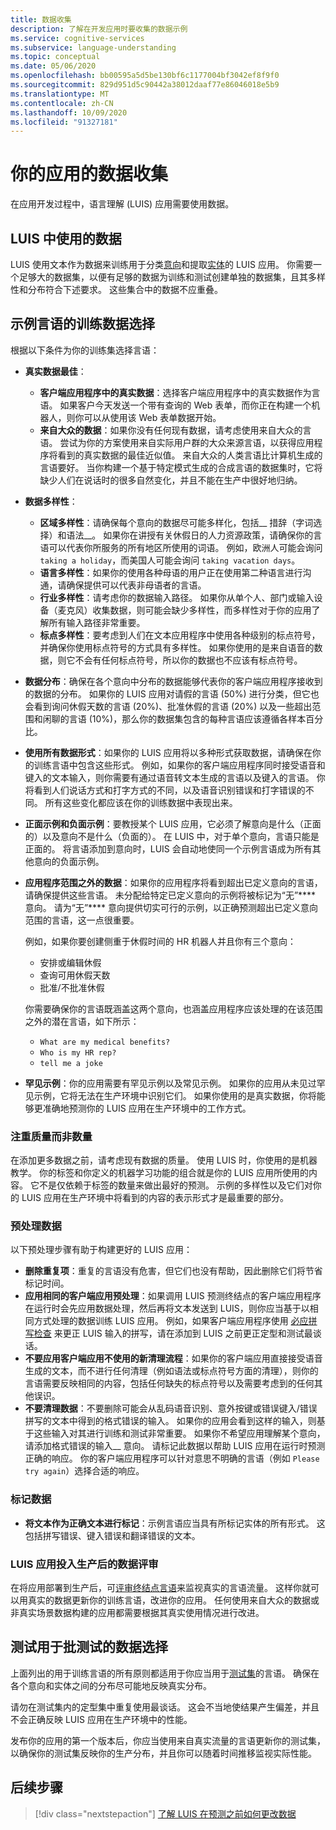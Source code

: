 ```yaml
---
title: 数据收集
description: 了解在开发应用时要收集的数据示例
ms.service: cognitive-services
ms.subservice: language-understanding
ms.topic: conceptual
ms.date: 05/06/2020
ms.openlocfilehash: bb00595a5d5be130bf6c1177004bf3042ef8f9f0
ms.sourcegitcommit: 829d951d5c90442a38012daaf77e86046018e5b9
ms.translationtype: MT
ms.contentlocale: zh-CN
ms.lasthandoff: 10/09/2020
ms.locfileid: "91327181"
---
```

# <a name="data-collection-for-your-app"></a>你的应用的数据收集

在应用开发过程中，语言理解 (LUIS) 应用需要使用数据。

## <a name="data-used-in-luis"></a>LUIS 中使用的数据

LUIS 使用文本作为数据来训练用于分类[意向](luis-concept-intent.md)和提取[实体](luis-concept-entity-types.md)的 LUIS 应用。 你需要一个足够大的数据集，以便有足够的数据为训练和测试创建单独的数据集，且其多样性和分布符合下述要求。  这些集合中的数据不应重叠。

## <a name="training-data-selection-for-example-utterances"></a>示例言语的训练数据选择

根据以下条件为你的训练集选择言语：

* **真实数据最佳**：
    * **客户端应用程序中的真实数据**：选择客户端应用程序中的真实数据作为言语。  如果客户今天发送一个带有查询的 Web 表单，而你正在构建一个机器人，则你可以从使用该 Web 表单数据开始。
    * **来自大众的数据**：如果你没有任何现有数据，请考虑使用来自大众的言语。  尝试为你的方案使用来自实际用户群的大众来源言语，以获得应用程序将看到的真实数据的最佳近似值。 来自大众的人类言语比计算机生成的言语要好。  当你构建一个基于特定模式生成的合成言语的数据集时，它将缺少人们在说话时的很多自然变化，并且不能在生产中很好地归纳。
* **数据多样性**：
    * **区域多样性**：请确保每个意向的数据尽可能多样化，包括__ 措辞（字词选择）和语法__。  如果你在讲授有关休假日的人力资源政策，请确保你的言语可以代表你所服务的所有地区所使用的词语。  例如，欧洲人可能会询问 `taking a holiday`，而美国人可能会询问 `taking vacation days`。
    * **语言多样性**：如果你的使用各种母语的用户正在使用第二种语言进行沟通，请确保提供可以代表非母语者的言语。
    * **行业多样性**：请考虑你的数据输入路径。 如果你从单个人、部门或输入设备（麦克风）收集数据，则可能会缺少多样性，而多样性对于你的应用了解所有输入路径非常重要。
    * **标点多样性**：要考虑到人们在文本应用程序中使用各种级别的标点符号，并确保你使用标点符号的方式具有多样性。 如果你使用的是来自语音的数据，则它不会有任何标点符号，所以你的数据也不应该有标点符号。
* **数据分布**：确保在各个意向中分布的数据能够代表你的客户端应用程序接收到的数据的分布。 如果你的 LUIS 应用对请假的言语 (50%) 进行分类，但它也会看到询问休假天数的言语 (20%)、批准休假的言语 (20%) 以及一些超出范围和闲聊的言语 (10%)，那么你的数据集包含的每种言语应该遵循各样本百分比。
* **使用所有数据形式**：如果你的 LUIS 应用将以多种形式获取数据，请确保在你的训练言语中包含这些形式。 例如，如果你的客户端应用程序同时接受语音和键入的文本输入，则你需要有通过语音转文本生成的言语以及键入的言语。  你将看到人们说话方式和打字方式的不同，以及语音识别错误和打字错误的不同。  所有这些变化都应该在你的训练数据中表现出来。
* **正面示例和负面示例**：要教授某个 LUIS 应用，它必须了解意向是什么（正面的）以及意向不是什么（负面的）。 在 LUIS 中，对于单个意向，言语只能是正面的。 将言语添加到意向时，LUIS 会自动地使同一个示例言语成为所有其他意向的负面示例。
* **应用程序范围之外的数据**：如果你的应用程序将看到超出已定义意向的言语，请确保提供这些言语。 未分配给特定已定义意向的示例将被标记为“无”**** 意向。  请为“无”**** 意向提供切实可行的示例，以正确预测超出已定义意向范围的言语，这一点很重要。

    例如，如果你要创建侧重于休假时间的 HR 机器人并且你有三个意向：
    * 安排或编辑休假
    * 查询可用休假天数
    * 批准/不批准休假

    你需要确保你的言语既涵盖这两个意向，也涵盖应用程序应该处理的在该范围之外的潜在言语，如下所示：
    * `What are my medical benefits?`
    * `Who is my HR rep?`
    * `tell me a joke`
* **罕见示例**：你的应用需要有罕见示例以及常见示例。  如果你的应用从未见过罕见示例，它将无法在生产环境中识别它们。 如果你使用的是真实数据，你将能够更准确地预测你的 LUIS 应用在生产环境中的工作方式。

### <a name="quality-instead-of-quantity"></a>注重质量而非数量

在添加更多数据之前，请考虑现有数据的质量。  使用 LUIS 时，你使用的是机器教学。  你的标签和你定义的机器学习功能的组合就是你的 LUIS 应用所使用的内容。  它不是仅依赖于标签的数量来做出最好的预测。  示例的多样性以及它们对你的 LUIS 应用在生产环境中将看到的内容的表示形式才是最重要的部分。

### <a name="preprocessing-data"></a>预处理数据

以下预处理步骤有助于构建更好的 LUIS 应用：

* **删除重复项**：重复的言语没有危害，但它们也没有帮助，因此删除它们将节省标记时间。
* **应用相同的客户端应用预处理**：如果调用 LUIS 预测终结点的客户端应用程序在运行时会先应用数据处理，然后再将文本发送到 LUIS，则你应当基于以相同方式处理的数据训练 LUIS 应用。 例如，如果客户端应用程序使用 [必应拼写检查](../bing-spell-check/overview.md) 来更正 LUIS 输入的拼写，请在添加到 LUIS 之前更正定型和测试最谈话。
* **不要应用客户端应用不使用的新清理流程**：如果你的客户端应用直接接受语音生成的文本，而不进行任何清理（例如语法或标点符号方面的清理），则你的言语需要反映相同的内容，包括任何缺失的标点符号以及需要考虑到的任何其他误识。
* **不要清理数据**：不要删除可能会从乱码语音识别、意外按键或错误键入/错误拼写的文本中得到的格式错误的输入。 如果你的应用会看到这样的输入，则基于这些输入对其进行训练和测试非常重要。 如果你不希望应用理解某个意向，请添加格式错误的输入__ 意向。 请标记此数据以帮助 LUIS 应用在运行时预测正确的响应。 你的客户端应用程序可以针对意思不明确的言语（例如 `Please try again`）选择合适的响应。

### <a name="labeling-data"></a>标记数据

* **将文本作为正确文本进行标记**：示例言语应当具有所标记实体的所有形式。 这包括拼写错误、键入错误和翻译错误的文本。

### <a name="data-review-after-luis-app-is-in-production"></a>LUIS 应用投入生产后的数据评审

在将应用部署到生产后，可[评审终结点言语](luis-concept-review-endpoint-utterances.md)来监视真实的言语流量。  这样你就可以用真实的数据更新你的训练言语，改进你的应用。 任何使用来自大众的数据或非真实场景数据构建的应用都需要根据其真实使用情况进行改进。

## <a name="test-data-selection-for-batch-testing"></a>测试用于批测试的数据选择

上面列出的用于训练言语的所有原则都适用于你应当用于[测试集](luis-concept-batch-test.md)的言语。 确保在各个意向和实体之间的分布尽可能地反映真实分布。

请勿在测试集内的定型集中重复使用最谈话。 这会不当地使结果产生偏差，并且不会正确反映 LUIS 应用在生产环境中的性能。

发布你的应用的第一个版本后，你应当使用来自真实流量的言语更新你的测试集，以确保你的测试集反映你的生产分布，并且你可以随着时间推移监视实际性能。

## <a name="next-steps"></a>后续步骤

> [!div class="nextstepaction"]
> [了解 LUIS 在预测之前如何更改数据](luis-concept-data-alteration.md)

